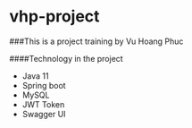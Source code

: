 # vhp-project

###This is a project training by Vu Hoang Phuc

####Technology in the project

- Java 11
- Spring boot
- MySQL
- JWT Token
- Swagger UI
